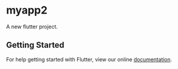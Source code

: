 # myapp2

A new flutter project.

## Getting Started

For help getting started with Flutter, view our online
[documentation](http://flutter.io/).
